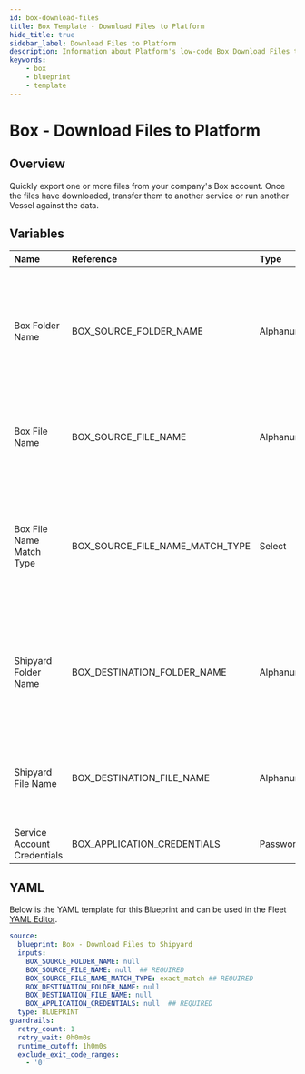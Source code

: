 ```yaml
---
id: box-download-files
title: Box Template - Download Files to Platform
hide_title: true
sidebar_label: Download Files to Platform
description: Information about Platform's low-code Box Download Files to Platform blueprint. Quickly export one or more files from your company's Box account into Platform. 
keywords:
    - box
    - blueprint
    - template
---
```


# Box - Download Files to Platform

## Overview
Quickly export one or more files from your company's Box account. Once the files have downloaded, transfer them to another service or run another Vessel against the data.



## Variables

| Name | Reference | Type | Required | Default | Options | Description |
|:-----|:----------|:-----|:---------|:--------|:--------|:------------|
| Box Folder Name | BOX_SOURCE_FOLDER_NAME  | Alphanumeric |:heavy_minus_sign: | - | - | Name of the folder where the file is stored in Box. Leaving blank will look for the file in the root directory of Box. |
| Box File Name | BOX_SOURCE_FILE_NAME  | Alphanumeric |:white_check_mark: | - | - | Name of the target file in Box. Can be regex if "Match Type" is set accordingly. |
| Box File Name Match Type | BOX_SOURCE_FILE_NAME_MATCH_TYPE  | Select |:white_check_mark: | `exact_match` | Exact Match: `exact_match`<br></br><br></br>Regex Match: `regex_match`<br></br><br></br> | Determines if the text in "Box File Name" will look for one file with exact match, or multiple files using regex. |
| Shipyard Folder Name | BOX_DESTINATION_FOLDER_NAME  | Alphanumeric |:heavy_minus_sign: | - | - | Folder where the file(s) should be downloaded. Leaving blank will place the file in the home directory. |
| Shipyard File Name | BOX_DESTINATION_FILE_NAME  | Alphanumeric |:heavy_minus_sign: | - | - | What to name the file(s) being downloaded. If left blank, defaults to the original file name(s). |
| Service Account Credentials | BOX_APPLICATION_CREDENTIALS  | Password |:white_check_mark: | - | - | JSON from a Box Service Account key |


## YAML
Below is the YAML template for this Blueprint and can be used in the Fleet [YAML Editor](../../reference/fleets/yaml-editor.md).
```yaml
source:
  blueprint: Box - Download Files to Shipyard
  inputs:
    BOX_SOURCE_FOLDER_NAME: null
    BOX_SOURCE_FILE_NAME: null  ## REQUIRED
    BOX_SOURCE_FILE_NAME_MATCH_TYPE: exact_match ## REQUIRED
    BOX_DESTINATION_FOLDER_NAME: null
    BOX_DESTINATION_FILE_NAME: null
    BOX_APPLICATION_CREDENTIALS: null  ## REQUIRED
  type: BLUEPRINT
guardrails:
  retry_count: 1
  retry_wait: 0h0m0s
  runtime_cutoff: 1h0m0s
  exclude_exit_code_ranges:
    - '0'

```
